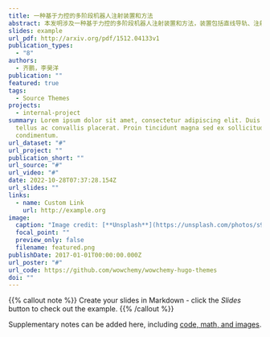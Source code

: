 ```yaml
---
title: 一种基于力控的多阶段机器人注射装置和方法
abstract: 本发明涉及一种基于力控的多阶段机器人注射装置和方法，装置包括直线导轨、注射针管、针管固定枕、钳制器和电动推杆，电动推杆内置力传感器，多阶段机器人注射装置还包括壳体、导轨连接板、第一电机、轴座安装板、轴座、光轴和轴座连接台，导轨连接板位于壳体内，第一电机和光轴均连接壳体，第一电机的输出轴连接轴座安装板，轴座分别连接光轴和轴座连接台，轴座安装板和轴座连接台分别连接导轨连接板的两端；导轨连接板设有同步带机构，直线导轨通过轴承连接板连接同步带机构的轴承。与现有技术相比，本发明提高了注射器械的自由度；同时，力控注射机器人集排气、注射、拔针等功能于一体，有效地解决了医学注射中无人注射的难题。
slides: example
url_pdf: http://arxiv.org/pdf/1512.04133v1
publication_types:
  - "8"
authors:
  - 齐鹏，李昊洋
publication: ""
featured: true
tags:
  - Source Themes
projects:
  - internal-project
summary: Lorem ipsum dolor sit amet, consectetur adipiscing elit. Duis posuere
  tellus ac convallis placerat. Proin tincidunt magna sed ex sollicitudin
  condimentum.
url_dataset: "#"
url_project: ""
publication_short: ""
url_source: "#"
url_video: "#"
date: 2022-10-28T07:37:28.154Z
url_slides: ""
links:
  - name: Custom Link
    url: http://example.org
image:
  caption: "Image credit: [**Unsplash**](https://unsplash.com/photos/s9CC2SKySJM)"
  focal_point: ""
  preview_only: false
  filename: featured.png
publishDate: 2017-01-01T00:00:00.000Z
url_poster: "#"
url_code: https://github.com/wowchemy/wowchemy-hugo-themes
doi: ""
---
```


{{% callout note %}}
Create your slides in Markdown - click the *Slides* button to check out the example.
{{% /callout %}}

Supplementary notes can be added here, including [code, math, and images](https://wowchemy.com/docs/writing-markdown-latex/).
